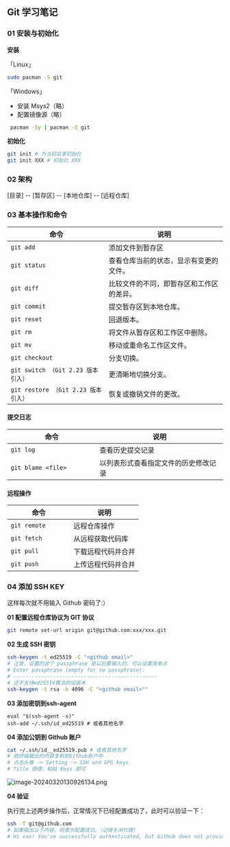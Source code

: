 ## Git 学习笔记

### 01 安装与初始化

**安装**

「Linux」

```sh
sudo pacman -S git
```

「Windows」

- 安装 Msys2（略）
- 配置镜像源（略）

```sh
 pacman -Sy | pacman -S git
```

**初始化**

```sh
git init # 为当前目录初始化
git init XXX # 初始化 XXX 
```



### 02 架构

[目录]  --  [暂存区]  --  [本地仓库]  --  [远程仓库]



### 03 基本操作和命令



| 命令                                | 说明                                     |
| ----------------------------------- | ---------------------------------------- |
| `git add`                           | 添加文件到暂存区                         |
| `git status `                       | 查看仓库当前的状态，显示有变更的文件。   |
| `git diff `                         | 比较文件的不同，即暂存区和工作区的差异。 |
| `git commit `                       | 提交暂存区到本地仓库。                   |
| `git reset `                        | 回退版本。                               |
| `git rm `                           | 将文件从暂存区和工作区中删除。           |
| `git mv `                           | 移动或重命名工作区文件。                 |
| `git checkout `                     | 分支切换。                               |
| `git switch （Git 2.23 版本引入）`  | 更清晰地切换分支。                       |
| `git restore （Git 2.23 版本引入）` | 恢复或撤销文件的更改。                   |

#### 提交日志

| 命令                       | 说明                                 |
| -------------------------- | ------------------------------------ |
| `git log`                  | 查看历史提交记录                     |
| `git blame <file>        ` | 以列表形式查看指定文件的历史修改记录 |

#### 远程操作

| 命令               | 说明               |
| ------------------ | ------------------ |
| `git remote`       | 远程仓库操作       |
| `git fetch `       | 从远程获取代码库   |
| `git pull    `     | 下载远程代码并合并 |
| `git push        ` | 上传远程代码并合并 |



### 04 添加 SSH KEY

这样每次就不用输入 Github 密码了:）

**01 配置远程仓库协议为 GIT 协议**

```sh
git remote set-url origin git@github.com:xxx/xxx.git
```

**02 生成 SSH 密钥**

```bash
ssh-keygen -t ed25519 -C "<github email>"
# 注意，设置的这个 passphrase 是以后要输入的，可以设置简单点
# Enter passphrase (empty for no passphrase): 
# -----------------------------------------------
# 还不支持ed25519算法的旧版本
ssh-keygen -t rsa -b 4096 -C "<github email>""
```

**03 添加密钥到ssh-agent**

```text
eval "$(ssh-agent -s)"
ssh-add ~/.ssh/id_ed25519 # 或者其他名字
```

 **04 添加公钥到 Github 账户**

```bash
cat ~/.ssh/id__ed25519.pub # 或者其他名字
# 把终端输出的内容复制到Github账户中
# 点击头像 -> Setting -> SSH and GPG keys
# Title 随便，粘贴 Keys 即可
```

![image-20240320130926134.png](https://s2.loli.net/2024/03/20/F9wVGg3hay2ot1d.png)

**04 验证**

执行完上述两步操作后，正常情况下已经配置成功了，此时可以验证一下：

```bash
ssh -T git@github.com
# 如果输出以下内容，则表示配置成功。（记得关闭代理）
# Hi xxx! You've successfully authenticated, but GitHub does not provide shell access.
```

